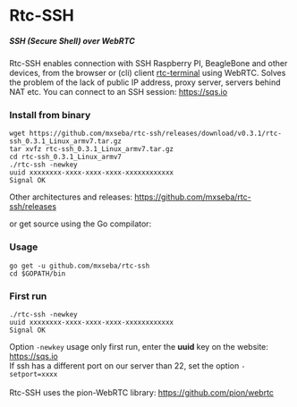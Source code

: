 # Rtc-SSH
##### SSH (Secure Shell) over WebRTC
Rtc-SSH enables connection with SSH  Raspberry PI, BeagleBone and other devices, from the browser or (cli) client  <a href="https://github.com/mxseba/rtc-terminal">rtc-terminal</a>   using WebRTC. Solves the problem of the lack of public IP address, proxy server, servers behind NAT etc. You can connect to an SSH session: https://sqs.io

### Install from binary
```
wget https://github.com/mxseba/rtc-ssh/releases/download/v0.3.1/rtc-ssh_0.3.1_Linux_armv7.tar.gz
tar xvfz rtc-ssh_0.3.1_Linux_armv7.tar.gz
cd rtc-ssh_0.3.1_Linux_armv7
./rtc-ssh -newkey
uuid xxxxxxxx-xxxx-xxxx-xxxx-xxxxxxxxxxxx
Signal OK
```
Other architectures and releases: https://github.com/mxseba/rtc-ssh/releases<br />

or get source using the Go compilator:

### Usage
```
go get -u github.com/mxseba/rtc-ssh
cd $GOPATH/bin
```
### First run
```
./rtc-ssh -newkey
uuid xxxxxxxx-xxxx-xxxx-xxxx-xxxxxxxxxxxx
Signal OK
```
Option <code>-newkey</code> usage only first run, enter the <b>uuid</b> key on the website: https://sqs.io <br />
If ssh has a different port on our server than 22, set the option <code>-setport=xxxx</code><br /><br />
Rtc-SSH uses the pion-WebRTC library: https://github.com/pion/webrtc

